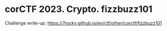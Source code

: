 # corCTF 2023. Crypto. fizzbuzz101

Challenge write-up: https://7rocky.github.io/en/ctf/other/corctf/fizzbuzz101
